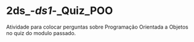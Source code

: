 # 2ds_-_ds1_-_Quiz_POO
Atividade para colocar perguntas sobre Programação Orientada a Objetos no quiz do modulo passado.

